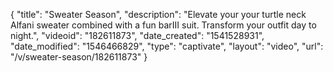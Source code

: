 {
    "title": "Sweater Season",
    "description": "Elevate your your turtle neck Alfani sweater combined with a fun barIII suit. Transform your outfit day to night.",
    "videoid": "182611873",
    "date_created": "1541528931",
    "date_modified": "1546466829",
    "type": "captivate",
    "layout": "video",
    "url": "\/v\/sweater-season\/182611873"
}
